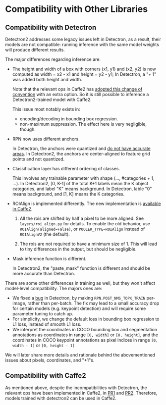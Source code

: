 # Compatibility with Other Libraries

## Compatibility with Detectron

Detectron2 addresses some legacy issues left in Detectron, as a result, their models
are not compatible:
running inference with the same model weights will produce different results.

The major differences regarding inference are:

- The height and width of a box with corners (x1, y1) and (x2, y2) is now computed as
	width = x2 - x1 and height = y2 - y1;
	In Detectron, a "+ 1" was added both height and width.

	Note that the relevant ops in Caffe2 has [adopted this change of convention](https://github.com/pytorch/pytorch/pull/20550)
	with an extra option.
	So it is still possible to inference a Detectron2-trained model with Caffe2.

	This issue most notably exists in:
	- encoding/decoding in bounding box regression.
	- non-maximum suppression. The effect here is very negligible, though.

- RPN now uses different anchors.

  In Detectron, the anchors were quantized and 
  [do not have accurate areas](https://github.com/facebookresearch/Detectron/issues/227).
  In Detectron2, the anchors are center-aligned to feature grid points and not quantized.

- Classification layer has different ordering of classes.

	This involves any trainable parameter with shape (..., #categories + 1, ...).
	In Detectron2, [0, K-1] of the total K+1 labels mean the K object categories,
	and label "K" means background.
	In Detectron, lable "0" means background, and [1, K] means the K categories.

- ROIAlign is implemented differently. The new implementation is [available in Caffe2](https://github.com/pytorch/pytorch/pull/23706).

  1. All the rois are shifted by half a pixel to be more aligned. See `layers/roi_align.py` for details.
     To enable the old behavior, use `ROIAlign(aligned=False)`, or `POOLER_TYPE=ROIAlign` instead of
     `ROIAlignV2` (the default).

  1. The rois are not required to have a minimum size of 1.
     This will lead to tiny differences in the output, but should be negligible.

- Mask inference function is different.

	In Detectron2, the "paste_mask" function is different and should be more accurate than Detectron.

There are some other differences in training as well, but they won't affect
model-level compatibility. The majors ones are:

- We fixed a [bug](https://github.com/facebookresearch/Detectron/issues/459) in
  Detectron, by making `RPN.POST_NMS_TOPK_TRAIN` per-image, rather than per-batch.
  The fix may lead to a small accuracy drop for certain models (e.g. keypoint
  detection) and will require some parameter tuning to catch up.
- For simplicity, we change the default loss in bounding box regression to L1 loss, instead of smooth L1 loss.
- We interpret the coordinates in COCO bounding box and segmentation annotations
  as coordinates in range `[0, width]` or `[0, height]`, and the coordinates in
  COCO keypoint annotations as pixel indices in range `[0, width - 1]` or `[0, height - 1]`
  
  
We will later share more details and rationale behind the abovementioned issues 
about pixels, coordinates, and "+1"s.


## Compatibility with Caffe2

As mentioned above, despite the incompatibilities with Detectron, the relevant
ops have been implemented in Caffe2, in [PR1](https://github.com/pytorch/pytorch/pull/20550)
and [PR2](https://github.com/pytorch/pytorch/pull/23706).
Therefore, models trained with detectron2 can be used in Caffe2.
